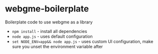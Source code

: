 # webgme-boilerplate
Boilerplate code to use webgme as a library

- `npm install` - install all dependencies
- `node app.js` - uses default configuration
- `set NODE_ENV=app&& node app.js` - uses custom UI configuration, make sure you unset the environment variable after

